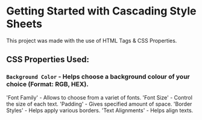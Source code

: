 # Getting Started with Cascading Style Sheets

This project was made with the use of HTML Tags & CSS Properties.

## CSS Properties Used:
### `Background Color` - Helps choose a background colour of your choice (Format: RGB, HEX).
'Font Family' - Allows to choose from a variet of fonts.
'Font Size' - Control the size of each text.
'Padding' - Gives specified amount of space.
'Border Styles' - Helps apply various borders.
'Text Alignments' - Helps align texts.

